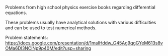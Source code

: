 Problems from high school physics exercise books regarding differential equations.

These problems usually have analytical solutions with various difficulties and can be used to test numerical methods.

Problem statements: https://docs.google.com/presentation/d/1maIHddw_G45Ag9qgGYeM613s8vOMa6Dl3NCiNp9p40M/edit?usp=sharing


